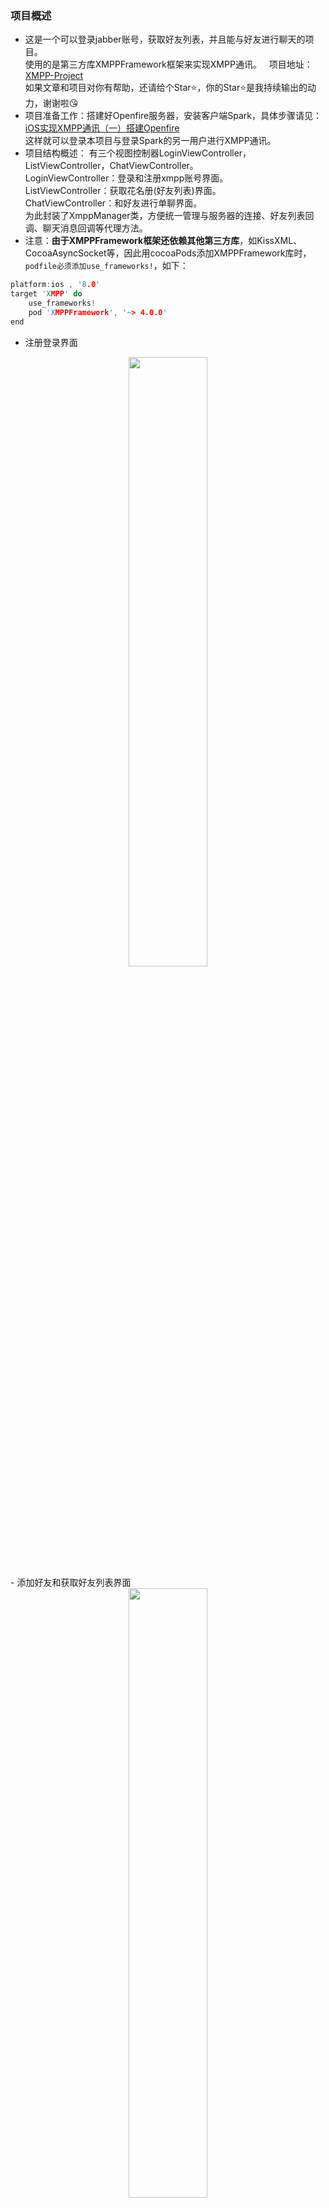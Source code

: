 ### 项目概述
- 这是一个可以登录jabber账号，获取好友列表，并且能与好友进行聊天的项目。   
使用的是第三方库XMPPFramework框架来实现XMPP通讯。   
项目地址：[XMPP-Project](https://github.com/Johncahong/XMPP-Project)    
如果文章和项目对你有帮助，还请给个Star⭐️，你的Star⭐️是我持续输出的动力，谢谢啦😘
- 项目准备工作：搭建好Openfire服务器，安装客户端Spark，具体步骤请见：[iOS实现XMPP通讯（一）搭建Openfire](https://johncahong.github.io/2021/09/03/iOS-XMPP-communication-with-building-Openfire/)  
这样就可以登录本项目与登录Spark的另一用户进行XMPP通讯。
- 项目结构概述：
有三个视图控制器LoginViewController，ListViewController，ChatViewController。  
LoginViewController：登录和注册xmpp账号界面。  
ListViewController：获取花名册(好友列表)界面。  
ChatViewController：和好友进行单聊界面。  
为此封装了XmppManager类，方便统一管理与服务器的连接、好友列表回调、聊天消息回调等代理方法。
- 注意：**由于XMPPFramework框架还依赖其他第三方库**，如KissXML、CocoaAsyncSocket等，因此用cocoaPods添加XMPPFramework库时，`podfile必须添加use_frameworks!`，如下：
```c
platform:ios , '8.0'
target 'XMPP' do
    use_frameworks!
    pod 'XMPPFramework', '~> 4.0.0'
end
```
- 注册登录界面        
<div align=center><img width="50%" src="https://raw.githubusercontent.com/Johncahong/XMPP-Project/main/readmeImage/xmppcode02.png"/></div>
- 添加好友和获取好友列表界面    
<div align=center><img width="50%" src="https://raw.githubusercontent.com/Johncahong/XMPP-Project/main/readmeImage/xmppcode03.png"/></div>
- 与好友聊天界面    
<div align=center><img width="50%" src="https://raw.githubusercontent.com/Johncahong/XMPP-Project/main/readmeImage/xmppcode04.png"/></div>
- 更多项目描述请看：[OS实现XMPP通讯（二）XMPP编程](https://blog.csdn.net/Johncahong/article/details/120364042)
